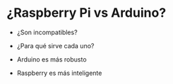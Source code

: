 # ¿Raspberry Pi vs Arduino?

* ¿Son incompatibles?

* ¿Para qué sirve cada uno?

* Arduino es más robusto

* Raspberry es más inteligente

